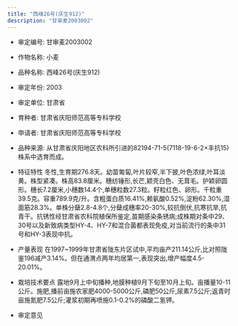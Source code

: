 ```yaml
---
title: "西峰26号(庆生912)"
description: "甘审麦2003002"
---
```

* 审定编号:  甘审麦2003002

*  作物名称:  小麦

*  品种名称:  西峰26号(庆生912)

*  审定年份:  2003

*  审定单位:  甘肃省

* 育种者:  甘肃省庆阳师范高等专科学校

*  申请者:  甘肃省庆阳师范高等专科学校

*  品种来源:  从甘肃省庆阳地区农科所引进的82194-71-5(7118-19-6-2×丰抗15)株系中选育而成。

*  特征特性
冬性,生育期276.8天。幼苗匍匐,叶片较窄,半下披,叶色浓绿,叶耳淡黄。株型紧凑。株高83.8厘米。穗纺锤形,长芒,颖壳白色、无茸毛。护颖卵圆形。穗长7.2厘米,小穗数14.4个,单穗粒数27.3粒。籽粒红色、卵形。千粒重39.5克。容重789.9克/升。含粗蛋白质16.41%,赖氨酸0.52%,淀粉62.30%,湿面筋28.3%。单株分蘖2.8-4.8个,分蘖成穗率20-30%,较抗倒伏,抗寒抗旱,抗青干。抗锈性经甘肃省农科院植保所鉴定,苗期感染条锈病;成株期对条中29、30号以及新致病类型HY-4、HY-7和混合菌都表现免疫,对当前流行的条中31号和HY-3表现中抗。

*  产量表现
在1997~1999年甘肃省陇东片区试中,平均亩产211.14公斤,比对照陇鉴196减产3.14%。但在通渭点两年均居第一,表现突出,增产幅度4.5-20.01%。

*  栽培技术要点
露地9月上中旬播种,地膜种植9月下旬至10月上旬。亩播量10-11公斤。施肥,播前亩施农家肥4000-5000公斤,磷肥50公斤,尿素7.5公斤;返青时亩施氮肥7.5公斤;灌浆初期再喷施0.1-0.2%的磷酸二氢钾。

*  审定意见

